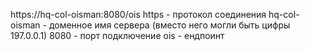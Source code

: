 https://hq-col-oisman:8080/ois
https - протокол соединения
hq-col-oisman - доменное имя сервера (вместо него могли быть цифры 197.0.0.1)
8080 - порт подключение
ois - ендпоинт
